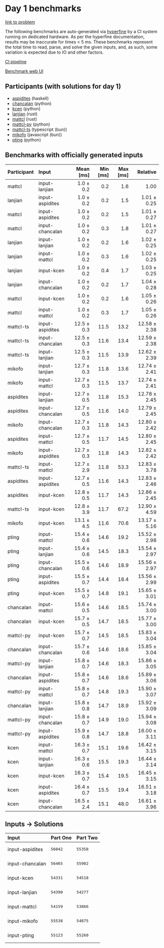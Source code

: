 # Day 1 benchmarks

[link to problem](https://adventofcode.com/2023/day/1)

The following benchmarks are auto-generated via
[hyperfine](https://github.com/sharkdp/hyperfine) by a CI system running on
dedicated hardware. As per the hyperfine documentation, results may be
inaccurate for times < 5 ms. These benchmarks represent the total time to read,
parse, and solve the given inputs, and, as such, some variation is expected due
to IO and other factors.

[CI pipeline](http://ci.papercode.net:8080/teams/main/pipelines/aoc2023)

[Benchmark web UI](https://aoc.ancalagon.black)


## Participants (with solutions for day 1)

- [aspidites](https://github.com/aspidites/aoc2023) (haskell)
- [chancalan](https://github.com/chancalan/aoc2023) (python)
- [kcen](https://github.com/kcen/aoc2023) (python)
- [lanjian](https://github.com/lanjian/aoc-2023) (rust)
- [mattcl](https://github.com/mattcl/aoc2023) (rust)
- [mattcl-py](https://github.com/mattcl/aoc2023-py) (python)
- [mattcl-ts](https://github.com/mattcl/aoc2023-js) (typescript (bun))
- [mikofo](https://github.com/mikofo/advent-of-code-2023) (javascript (bun))
- [pting](https://github.com/pting/aoc2023) (python)


## Benchmarks with officially generated inputs

| Participant | Input | Mean [ms] | Min [ms] | Max [ms] | Relative |
|:---|:---|---:|---:|---:|---:|
| mattcl | input-lanjian | 1.0 ± 0.2 | 0.2 | 1.6 | 1.00 |
| lanjian | input-aspidites | 1.0 ± 0.2 | 0.2 | 1.5 | 1.01 ± 0.25 |
| mattcl | input-aspidites | 1.0 ± 0.2 | 0.2 | 1.5 | 1.01 ± 0.27 |
| mattcl | input-chancalan | 1.0 ± 0.2 | 0.3 | 1.8 | 1.01 ± 0.27 |
| lanjian | input-lanjian | 1.0 ± 0.2 | 0.2 | 1.6 | 1.02 ± 0.25 |
| lanjian | input-mattcl | 1.0 ± 0.2 | 0.3 | 1.6 | 1.02 ± 0.25 |
| lanjian | input-kcen | 1.0 ± 0.2 | 0.4 | 1.7 | 1.03 ± 0.25 |
| lanjian | input-chancalan | 1.0 ± 0.2 | 0.2 | 1.7 | 1.04 ± 0.28 |
| mattcl | input-kcen | 1.0 ± 0.2 | 0.2 | 1.6 | 1.05 ± 0.26 |
| mattcl | input-mattcl | 1.0 ± 0.2 | 0.3 | 1.7 | 1.05 ± 0.26 |
| mattcl-ts | input-aspidites | 12.5 ± 0.3 | 11.5 | 13.2 | 12.58 ± 2.38 |
| mattcl-ts | input-chancalan | 12.5 ± 0.3 | 11.6 | 13.4 | 12.59 ± 2.38 |
| mattcl-ts | input-lanjian | 12.5 ± 0.3 | 11.5 | 13.9 | 12.62 ± 2.39 |
| mikofo | input-lanjian | 12.7 ± 0.3 | 11.8 | 13.6 | 12.74 ± 2.41 |
| mikofo | input-mattcl | 12.7 ± 0.3 | 11.5 | 13.7 | 12.74 ± 2.41 |
| aspidites | input-lanjian | 12.7 ± 0.5 | 11.8 | 15.3 | 12.78 ± 2.45 |
| aspidites | input-chancalan | 12.7 ± 0.5 | 11.6 | 14.0 | 12.79 ± 2.45 |
| mikofo | input-chancalan | 12.7 ± 0.3 | 11.8 | 14.3 | 12.80 ± 2.42 |
| aspidites | input-mattcl | 12.7 ± 0.5 | 11.7 | 14.5 | 12.80 ± 2.45 |
| mikofo | input-aspidites | 12.7 ± 0.3 | 11.8 | 14.3 | 12.82 ± 2.42 |
| mattcl-ts | input-mattcl | 12.7 ± 2.9 | 11.8 | 53.3 | 12.83 ± 3.78 |
| aspidites | input-aspidites | 12.7 ± 0.5 | 11.6 | 14.3 | 12.83 ± 2.46 |
| aspidites | input-kcen | 12.8 ± 0.5 | 11.7 | 14.3 | 12.86 ± 2.45 |
| mattcl-ts | input-kcen | 12.8 ± 3.9 | 11.7 | 67.2 | 12.90 ± 4.59 |
| mikofo | input-kcen | 13.1 ± 4.5 | 11.6 | 70.6 | 13.17 ± 5.16 |
| pting | input-mattcl | 15.4 ± 0.6 | 14.6 | 19.2 | 15.52 ± 2.98 |
| pting | input-lanjian | 15.4 ± 0.6 | 14.5 | 18.3 | 15.54 ± 2.97 |
| pting | input-chancalan | 15.5 ± 0.6 | 14.6 | 18.9 | 15.56 ± 2.97 |
| pting | input-aspidites | 15.5 ± 0.7 | 14.4 | 18.4 | 15.56 ± 2.99 |
| pting | input-kcen | 15.5 ± 0.7 | 14.8 | 19.1 | 15.65 ± 3.01 |
| chancalan | input-mattcl | 15.6 ± 0.5 | 14.6 | 18.5 | 15.74 ± 3.00 |
| chancalan | input-kcen | 15.7 ± 0.5 | 14.7 | 18.5 | 15.77 ± 3.00 |
| mattcl-py | input-kcen | 15.7 ± 0.7 | 14.5 | 18.5 | 15.83 ± 3.04 |
| chancalan | input-chancalan | 15.7 ± 0.6 | 14.6 | 18.6 | 15.85 ± 3.04 |
| mattcl-py | input-lanjian | 15.8 ± 0.7 | 14.6 | 18.3 | 15.86 ± 3.05 |
| chancalan | input-aspidites | 15.8 ± 0.7 | 14.6 | 18.6 | 15.89 ± 3.06 |
| mattcl-py | input-mattcl | 15.8 ± 0.7 | 14.8 | 19.3 | 15.90 ± 3.07 |
| chancalan | input-lanjian | 15.8 ± 0.8 | 14.7 | 18.9 | 15.92 ± 3.09 |
| mattcl-py | input-chancalan | 15.8 ± 0.7 | 14.9 | 19.0 | 15.94 ± 3.08 |
| mattcl-py | input-aspidites | 15.9 ± 0.8 | 14.7 | 18.8 | 16.00 ± 3.11 |
| kcen | input-mattcl | 16.3 ± 0.7 | 15.1 | 19.6 | 16.42 ± 3.15 |
| kcen | input-lanjian | 16.3 ± 0.6 | 15.5 | 19.3 | 16.44 ± 3.14 |
| kcen | input-kcen | 16.3 ± 0.7 | 15.4 | 19.5 | 16.45 ± 3.15 |
| kcen | input-aspidites | 16.4 ± 0.7 | 15.5 | 19.4 | 16.51 ± 3.18 |
| kcen | input-chancalan | 16.5 ± 2.4 | 15.1 | 48.0 | 16.61 ± 3.96 |


## Inputs -> Solutions

| Input | Part One | Part Two |
|:---|:---|:---|
|input-aspidites|<pre>56042</pre>|<pre>55358</pre>|
|input-chancalan|<pre>56465</pre>|<pre>55902</pre>|
|input-kcen|<pre>54331</pre>|<pre>54518</pre>|
|input-lanjian|<pre>54390</pre>|<pre>54277</pre>|
|input-mattcl|<pre>54159</pre>|<pre>53866</pre>|
|input-mikofo|<pre>55538</pre>|<pre>54875</pre>|
|input-pting|<pre>55123</pre>|<pre>55260</pre>|